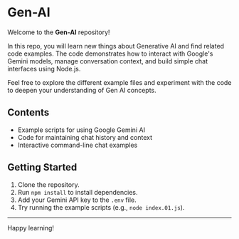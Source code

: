 # Gen-AI

Welcome to the **Gen-AI** repository!

In this repo, you will learn new things about Generative AI and find related code examples. The code demonstrates how to interact with Google's Gemini models, manage conversation context, and build simple chat interfaces using Node.js.

Feel free to explore the different example files and experiment with the code to deepen your understanding of Gen AI concepts.

## Contents

- Example scripts for using Google Gemini AI
- Code for maintaining chat history and context
- Interactive command-line chat examples

## Getting Started

1. Clone the repository.
2. Run `npm install` to install dependencies.
3. Add your Gemini API key to the `.env` file. 
4. Try running the example scripts (e.g., `node index.01.js`).

---

Happy learning!
